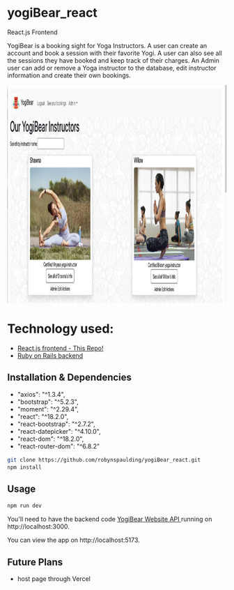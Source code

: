 # yogiBear_react
React.js Frontend

 YogiBear is a booking sight for Yoga Instructors. A user can create an account and book a session with their favorite Yogi. A user can also see all the sessions they have booked and keep track of their charges. An Admin user can add or remove a Yoga instructor to the database, edit instructor information and create their own bookings.
 
<img src="src/assets/YogiBearIndex.png"  height="500"/> 

# Technology used:

- <a href="https://github.com/robynspaulding/yogiBear_react">React.js frontend - This Repo!</a>
- <a href="https://github.com/robynspaulding/yogiBear_api">Ruby on Rails backend </a>

## Installation & Dependencies
- "axios": "^1.3.4",
- "bootstrap": "^5.2.3",
- "moment": "^2.29.4",
- "react": "^18.2.0",
- "react-bootstrap": "^2.7.2",
- "react-datepicker": "^4.10.0",
- "react-dom": "^18.2.0",
- "react-router-dom": "^6.8.2"

```bash
git clone https://github.com/robynspaulding/yogiBear_react.git
npm install
```

## Usage

```bash
npm run dev
```

You'll need to have the backend code <a href="https://github.com/robynspaulding/yogiBear_api"> YogiBear Website API </a> running on http://localhost:3000.

You can view the app on http://localhost:5173.

## Future Plans

- host page through Vercel 
